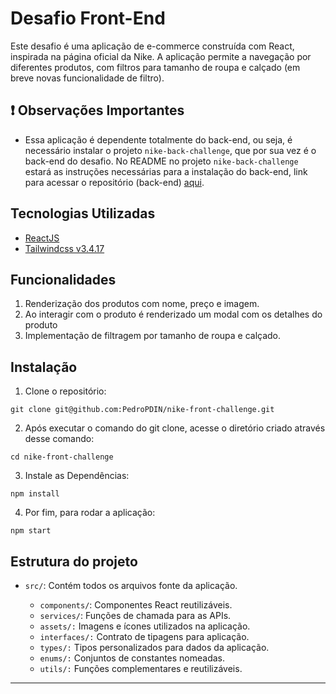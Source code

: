 # Desafio Front-End


Este desafio é uma aplicação de e-commerce construída com React, inspirada na página oficial da Nike. A aplicação permite a navegação por diferentes produtos, com filtros para tamanho de roupa e calçado (em breve novas funcionalidade de filtro).

## ❗ Observações Importantes

* Essa aplicação é dependente totalmente do back-end, ou seja, é necessário instalar o projeto `nike-back-challenge`, que por sua vez é o back-end do desafio. No README no projeto `nike-back-challenge` estará as instruções necessárias para a instalação do back-end, link para acessar o repositório (back-end) [aqui](https://github.com/PedroPDIN/nike-back-challenge).


## Tecnologias Utilizadas
* [ReactJS](https://pt-br.react.dev/)
* [Tailwindcss v3.4.17](https://v3.tailwindcss.com/)

## Funcionalidades

1. Renderização dos produtos com nome, preço e imagem.
2. Ao interagir com o produto é renderizado um modal com os detalhes do produto
3. Implementação de filtragem por tamanho de roupa e calçado.


## Instalação

1. Clone o repositório:
~~~
git clone git@github.com:PedroPDIN/nike-front-challenge.git
~~~

2. Após executar o comando do git clone, acesse o diretório criado através desse comando:

~~~
cd nike-front-challenge
~~~

3. Instale as Dependências:

~~~
npm install
~~~

4. Por fim, para rodar a aplicação:

~~~
npm start
~~~

## Estrutura do projeto

* `src/`: Contém todos os arquivos fonte da aplicação.

  * `components/`: Componentes React reutilizáveis.
  * `services/`: Funções de chamada para as APIs.
  * `assets/:` Imagens e ícones utilizados na aplicação.
  * `interfaces/:` Contrato de tipagens para aplicação.
  * `types/:` Tipos personalizados para dados da aplicação.
  * `enums/:` Conjuntos de constantes nomeadas.
  * `utils/:` Funções complementares e reutilizáveis.


---